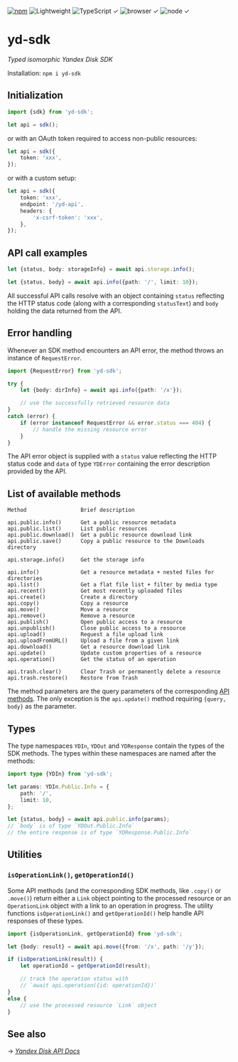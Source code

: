 [![npm](https://flat.badgen.net/npm/v/yd-sdk?labelColor=345&color=46e)](https://www.npmjs.com/package/yd-sdk) ![Lightweight](https://flat.badgen.net/bundlephobia/minzip/yd-sdk/?label=minzip&labelColor=345&color=46e) ![TypeScript ✓](https://flat.badgen.net/badge/TypeScript/✓?labelColor=345&color=345) ![browser ✓](https://flat.badgen.net/badge/browser/✓?labelColor=345&color=345) ![node ✓](https://flat.badgen.net/badge/node/✓?labelColor=345&color=345)

# yd-sdk

*Typed isomorphic Yandex Disk SDK*

Installation: `npm i yd-sdk`

## Initialization

```ts
import {sdk} from 'yd-sdk';

let api = sdk();
```

or with an OAuth token required to access non-public resources:

```ts
let api = sdk({
    token: 'xxx',
});
```

or with a custom setup:

```ts
let api = sdk({
    token: 'xxx',
    endpoint: '/yd-api',
    headers: {
        'x-csrf-token': 'xxx',
    },
});
```

## API call examples

```ts
let {status, body: storageInfo} = await api.storage.info();
```

```ts
let {status, body} = await api.info({path: '/', limit: 10});
```

All successful API calls resolve with an object containing `status` reflecting the HTTP status code (along with a corresponding `statusText`) and `body` holding the data returned from the API.

## Error handling

Whenever an SDK method encounters an API error, the method throws an instance of `RequestError`.

```ts
import {RequestError} from 'yd-sdk';

try {
    let {body: dirInfo} = await api.info({path: '/x'});

    // use the successfully retrieved resource data
}
catch (error) {
    if (error instanceof RequestError && error.status === 404) {
        // handle the missing resource error
    }
}
```

The API error object is supplied with a `status` value reflecting the HTTP status code and `data` of type `YDError` containing the error description provided by the API.

## List of available methods

```
Method                 Brief description

api.public.info()      Get a public resource metadata
api.public.list()      List public resources
api.public.download()  Get a public resource download link
api.public.save()      Copy a public resource to the Downloads directory

api.storage.info()     Get the storage info

api.info()             Get a resource metadata + nested files for directories
api.list()             Get a flat file list + filter by media type
api.recent()           Get most recently uploaded files
api.create()           Create a directory
api.copy()             Copy a resource
api.move()             Move a resource
api.remove()           Remove a resource
api.publish()          Open public access to a resource
api.unpublish()        Close public access to a resource
api.upload()           Request a file upload link
api.uploadFromURL()    Upload a file from a given link
api.download()         Get a resource download link
api.update()           Update custom properties of a resource
api.operation()        Get the status of an operation

api.trash.clear()      Clear Trash or permanently delete a resource
api.trash.restore()    Restore from Trash
```

The method parameters are the query parameters of the corresponding [API methods](https://yandex.com/dev/disk-api/doc/en/). The only exception is the `api.update()` method requiring `{query, body}` as the parameter.

## Types

The type namespaces `YDIn`, `YDOut` and `YDResponse` contain the types of the SDK methods. The types within these namespaces are named after the methods:

```ts
import type {YDIn} from 'yd-sdk';

let params: YDIn.Public.Info = {
    path: '/',
    limit: 10,
};

let {status, body} = await api.public.info(params);
// `body` is of type `YDOut.Public.Info`
// the entire response is of type `YDResponse.Public.Info`
```

## Utilities

### `isOperationLink()`, `getOperationId()`

Some API methods (and the corresponding SDK methods, like `.copy()` or `.move()`) return either a `Link` object pointing to the processed resource or an `OperationLink` object with a link to an operation in progress. The utility functions `isOperationLink()` and `getOperationId()` help handle API responses of these types.

```ts
import {isOperationLink, getOperationId} from 'yd-sdk';

let {body: result} = await api.move({from: '/x', path: '/y'});

if (isOperationLink(result)) {
    let operationId = getOperationId(result);

    // track the operation status with
    // `await api.operation({id: operationId})`
}
else {
    // use the processed resource `Link` object
}
```

## See also

&rarr; [*Yandex Disk API Docs*](https://yandex.com/dev/disk-api/doc/en/)
